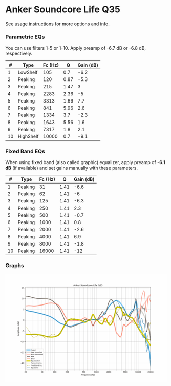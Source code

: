 # Anker Soundcore Life Q35
See [usage instructions](https://github.com/jaakkopasanen/AutoEq#usage) for more options and info.

### Parametric EQs
You can use filters 1-5 or 1-10. Apply preamp of -6.7 dB or -6.8 dB, respectively.

|   # | Type      |   Fc (Hz) |    Q |   Gain (dB) |
|-----|-----------|-----------|------|-------------|
|   1 | LowShelf  |       105 | 0.7  |        -6.2 |
|   2 | Peaking   |       120 | 0.87 |        -5.3 |
|   3 | Peaking   |       215 | 1.47 |         3   |
|   4 | Peaking   |      2283 | 2.36 |        -5   |
|   5 | Peaking   |      3313 | 1.66 |         7.7 |
|   6 | Peaking   |       841 | 5.96 |         2.6 |
|   7 | Peaking   |      1334 | 3.7  |        -2.3 |
|   8 | Peaking   |      1643 | 5.56 |         1.6 |
|   9 | Peaking   |      7317 | 1.8  |         2.1 |
|  10 | HighShelf |     10000 | 0.7  |        -9.1 |

### Fixed Band EQs
When using fixed band (also called graphic) equalizer, apply preamp of **-6.1 dB** (if available) and set gains manually with these parameters.

|   # | Type    |   Fc (Hz) |    Q |   Gain (dB) |
|-----|---------|-----------|------|-------------|
|   1 | Peaking |        31 | 1.41 |        -6.6 |
|   2 | Peaking |        62 | 1.41 |        -6   |
|   3 | Peaking |       125 | 1.41 |        -6.3 |
|   4 | Peaking |       250 | 1.41 |         2.3 |
|   5 | Peaking |       500 | 1.41 |        -0.7 |
|   6 | Peaking |      1000 | 1.41 |         0.8 |
|   7 | Peaking |      2000 | 1.41 |        -2.6 |
|   8 | Peaking |      4000 | 1.41 |         6.9 |
|   9 | Peaking |      8000 | 1.41 |        -1.8 |
|  10 | Peaking |     16000 | 1.41 |       -12   |

### Graphs
![](./Anker%20Soundcore%20Life%20Q35.png)
